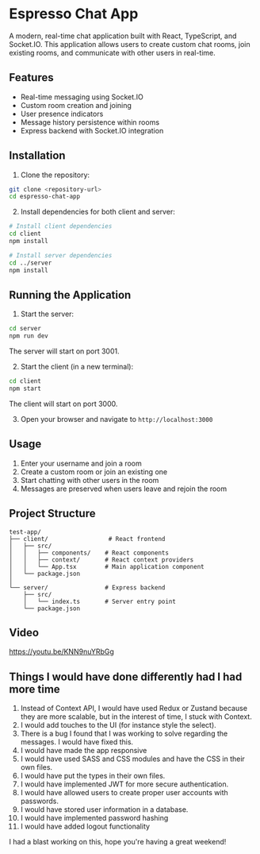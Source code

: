 # Espresso Chat App

A modern, real-time chat application built with React, TypeScript, and Socket.IO. This application allows users to create custom chat rooms, join existing rooms, and communicate with other users in real-time.

## Features

- Real-time messaging using Socket.IO
- Custom room creation and joining
- User presence indicators
- Message history persistence within rooms
- Express backend with Socket.IO integration

## Installation

1. Clone the repository:

```bash
git clone <repository-url>
cd espresso-chat-app
```

2. Install dependencies for both client and server:

```bash
# Install client dependencies
cd client
npm install

# Install server dependencies
cd ../server
npm install
```

## Running the Application

1. Start the server:

```bash
cd server
npm run dev
```

The server will start on port 3001.

2. Start the client (in a new terminal):

```bash
cd client
npm start
```

The client will start on port 3000.

3. Open your browser and navigate to `http://localhost:3000`

## Usage

1. Enter your username and join a room
2. Create a custom room or join an existing one
3. Start chatting with other users in the room
4. Messages are preserved when users leave and rejoin the room

## Project Structure

```
test-app/
├── client/                 # React frontend
│   ├── src/
│   │   ├── components/    # React components
│   │   ├── context/       # React context providers
│   │   └── App.tsx        # Main application component
│   └── package.json
│
└── server/                # Express backend
    ├── src/
    │   └── index.ts       # Server entry point
    └── package.json
```

## Video
https://youtu.be/KNN9nuYRbGg

## Things I would have done differently had I had more time
1. Instead of Context API, I would have used Redux or Zustand because they are more scalable, but in the interest of time, I stuck with Context.
2. I would add touches to the UI (for instance style the select).
3. There is a bug I found that I was working to solve regarding the messages. I would have fixed this.
4. I would have made the app responsive
5. I would have used SASS and CSS modules and have the CSS in their own files.
6. I would have put the types in their own files.
7. I would have implemented JWT for more secure authentication.
8. I would have allowed users to create proper user accounts with passwords.
9. I would have stored user information in a database.
10. I would have implemented password hashing
11. I would have added logout functionality

I had a blast working on this, hope you're having a great weekend!
